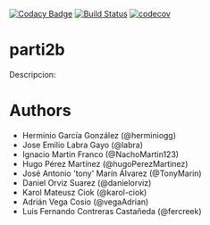 [![Codacy Badge](https://api.codacy.com/project/badge/Grade/6951fa1481c949afa4ba406833c21b75)](https://www.codacy.com/app/karol-ciok/parti2b?utm_source=github.com&utm_medium=referral&utm_content=Arquisoft/parti2b&utm_campaign=badger)
[![Build Status](https://travis-ci.org/Arquisoft/parti2b.svg?branch=master)](https://travis-ci.org/Arquisoft/parti2b)
[![codecov](https://codecov.io/gh/Arquisoft/parti2b/branch/master/graph/badge.svg)](https://codecov.io/gh/Arquisoft/parti2b)
# parti2b

Descripcion:


# Authors

- Herminio García González (@herminiogg)
- Jose Emilio Labra Gayo (@labra)
- Ignacio Martin Franco (@NachoMartin123)
- Hugo Pérez Martínez (@hugoPerezMartinez)
- José Antonio 'tony' Marín Álvarez (@TonyMarin)
- Daniel Orviz Suarez (@danielorviz)
- Karol Mateusz Ciok (@karol-ciok)
- Adrián Vega Cosio (@vegaAdrian)
- Luis Fernando Contreras Castañeda (@fercreek)
